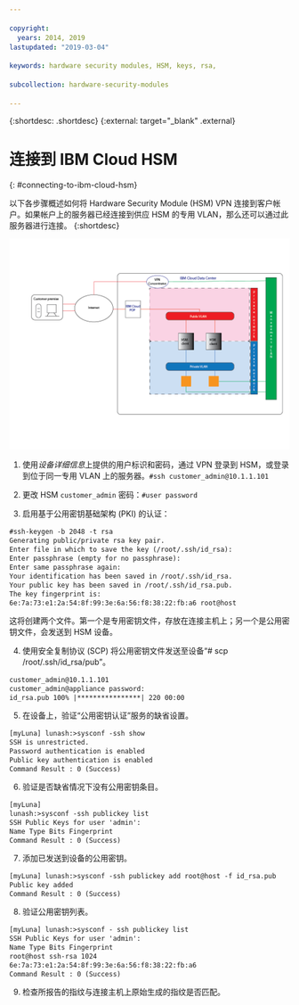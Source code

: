 ```yaml
---

copyright:
  years: 2014, 2019
lastupdated: "2019-03-04"

keywords: hardware security modules, HSM, keys, rsa,

subcollection: hardware-security-modules

---
```


{:shortdesc: .shortdesc}
{:external: target="_blank" .external}

# 连接到 IBM Cloud HSM
{: #connecting-to-ibm-cloud-hsm}

以下各步骤概述如何将 Hardware Security Module (HSM) VPN 连接到客户帐户。如果帐户上的服务器已经连接到供应 HSM 的专用 VLAN，那么还可以通过此服务器进行连接。
{:shortdesc}

![使用 HSM 的网络体系结构](/images/Connecting_to_HSM-01.png "HSM 体系结构")

1. 使用*设备详细信息*上提供的用户标识和密码，通过 VPN 登录到 HSM，或登录到位于同一专用 VLAN 上的服务器。`#ssh customer_admin@10.1.1.101`

2. 更改 HSM `customer_admin` 密码：`#user password`

3. 启用基于公用密钥基础架构 (PKI) 的认证：
```
#ssh-keygen -b 2048 -t rsa
Generating public/private rsa key pair.
Enter file in which to save the key (/root/.ssh/id_rsa):
Enter passphrase (empty for no passphrase):
Enter same passphrase again:
Your identification has been saved in /root/.ssh/id_rsa.
Your public key has been saved in /root/.ssh/id_rsa.pub.
The key fingerprint is:
6e:7a:73:e1:2a:54:8f:99:3e:6a:56:f8:38:22:fb:a6 root@host
```
这将创建两个文件。第一个是专用密钥文件，存放在连接主机上；另一个是公用密钥文件，会发送到 HSM 设备。

4. 使用安全复制协议 (SCP) 将公用密钥文件发送至设备“# scp /root/.ssh/id_rsa/pub”。
```
customer_admin@10.1.1.101
customer_admin@appliance password:
id_rsa.pub 100% |****************| 220 00:00
```
5. 在设备上，验证“公用密钥认证”服务的缺省设置。
```
[myLuna] lunash:>sysconf -ssh show
SSH is unrestricted.
Password authentication is enabled
Public key authentication is enabled
Command Result : 0 (Success)
```

6. 验证是否缺省情况下没有公用密钥条目。
```
[myLuna]
lunash:>sysconf -ssh publickey list
SSH Public Keys for user 'admin':
Name Type Bits Fingerprint
Command Result : 0 (Success)
```
7. 添加已发送到设备的公用密钥。
```
[myLuna] lunash:>sysconf -ssh publickey add root@host -f id_rsa.pub
Public key added
Command Result : 0 (Success)
```
8. 验证公用密钥列表。
```
[myLuna] lunash:>sysconf - ssh publickey list
SSH Public Keys for user 'admin':
Name Type Bits Fingerprint
root@host ssh-rsa 1024
6e:7a:73:e1:2a:54:8f:99:3e:6a:56:f8:38:22:fb:a6
Command Result : 0 (Success)
```
9. 检查所报告的指纹与连接主机上原始生成的指纹是否匹配。

